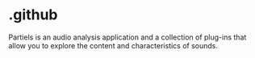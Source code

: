 # .github
Partiels is an audio analysis application and a collection of plug-ins that allow you to explore the content and characteristics of sounds.
